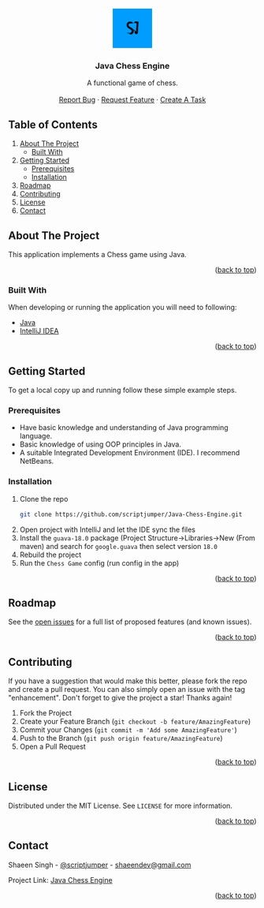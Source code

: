 <div id="top"></div>

<!-- PROJECT LOGO -->
<br />
<div align="center">
  <a href="https://github.com/scriptjumper/Java-Chess-Engine">
    <img src="images/logo.png" alt="Logo" width="80" height="80">
  </a>

  <h3 align="center">Java Chess Engine</h3>

  <p align="center">
    A functional game of chess.
    <br />
    <br />
    <a href="https://github.com/scriptjumper/Java-Chess-Engine/issues/new?assignees=&labels=bug&template=bug-report.md&title=%5BBug%5D%3A">Report Bug</a>
    ·
    <a href="https://github.com/scriptjumper/Java-Chess-Engine/issues/new?assignees=&labels=enhancement&template=feature-request.md&title=%5BFeature%5D%3A">Request Feature</a>
    ·
    <a href="https://github.com/scriptjumper/Java-Chess-Engine/issues/new?assignees=&labels=task&template=task.md&title=%5BTask%5D%3A">Create A Task</a>
  </p>
</div>

<!-- TABLE OF CONTENTS -->
## Table of Contents
<ol>
  <li>
    <a href="#about-the-project">About The Project</a>
    <ul>
      <li><a href="#built-with">Built With</a></li>
    </ul>
  </li>
  <li>
    <a href="#getting-started">Getting Started</a>
    <ul>
      <li><a href="#prerequisites">Prerequisites</a></li>
      <li><a href="#installation">Installation</a></li>
    </ul>
  </li>
  <li><a href="#roadmap">Roadmap</a></li>
  <li><a href="#contributing">Contributing</a></li>
  <li><a href="#license">License</a></li>
  <li><a href="#contact">Contact</a></li>
</ol>

<!-- ABOUT THE PROJECT -->
## About The Project

This application implements a Chess game using Java.

<p align="right">(<a href="#top">back to top</a>)</p>

### Built With

When developing or running the application you will need to following:

* [Java](http://java.com/en/)
* [IntelliJ IDEA](https://www.jetbrains.com/idea/)

<p align="right">(<a href="#top">back to top</a>)</p>

<!-- GETTING STARTED -->
## Getting Started

To get a local copy up and running follow these simple example steps.

### Prerequisites

- Have basic knowledge and understanding of Java programming language.
- Basic knowledge of using OOP principles in Java.
- A suitable Integrated Development Environment (IDE). I recommend NetBeans.

### Installation

1. Clone the repo
   ```sh
   git clone https://github.com/scriptjumper/Java-Chess-Engine.git
   ```
2. Open project with IntelliJ and let the IDE sync the files
3. Install the `guava-18.0` package (Project Structure->Libraries->New (From maven) and search for `google.guava` then select version `18.0`
4. Rebuild the project
5. Run the `Chess Game` config (run config in the app)

<p align="right">(<a href="#top">back to top</a>)</p>

<!-- ROADMAP -->
## Roadmap

See the [open issues](https://github.com/scriptjumper/Java-Chess-Engine/issues) for a full list of proposed features (and known issues).



<p align="right">(<a href="#top">back to top</a>)</p>

<!-- CONTRIBUTING -->
## Contributing

If you have a suggestion that would make this better, please fork the repo and create a pull request. You can also simply open an issue with the tag "enhancement".
Don't forget to give the project a star! Thanks again!

1. Fork the Project
2. Create your Feature Branch (`git checkout -b feature/AmazingFeature`)
3. Commit your Changes (`git commit -m 'Add some AmazingFeature'`)
4. Push to the Branch (`git push origin feature/AmazingFeature`)
5. Open a Pull Request

<p align="right">(<a href="#top">back to top</a>)</p>

<!-- LICENSE -->
## License

Distributed under the MIT License. See `LICENSE` for more information.

<p align="right">(<a href="#top">back to top</a>)</p>

<!-- CONTACT -->
## Contact

Shaeen Singh - [@scriptjumper](https://twitter.com/scriptjumper) - shaeendev@gmail.com

Project Link: [Java Chess Engine](https://github.com/scriptjumper/Java-Chess-Engine)

<p align="right">(<a href="#top">back to top</a>)</p>
